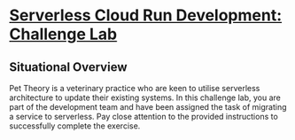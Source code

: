 # [Serverless Cloud Run Development: Challenge Lab](https://google.qwiklabs.com/focuses/14744?parent=catalog)

## Situational Overview

Pet Theory is a veterinary practice who are keen to utilise serverless architecture to update their existing systems.
In this challenge lab, you are part of the development team and have been assigned the task of migrating a service to serverless. Pay close attention to the provided instructions to successfully complete the exercise.

